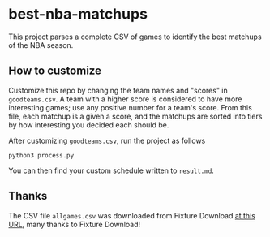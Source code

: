 # best-nba-matchups
This project parses a complete CSV of games to identify the best matchups of the NBA season.


## How to customize

Customize this repo by changing the team names and "scores" in `goodteams.csv`. A team with a higher score is considered to have more interesting games; use any positive number for a team's score. From this file, each matchup is a given a score, and the matchups are sorted into tiers by how interesting you decided each should be.

After customizing `goodteams.csv`, run the project as follows

```
python3 process.py
```

You can then find your custom schedule written to `result.md`.

## Thanks

The CSV file `allgames.csv` was downloaded from Fixture Download [at this URL](https://fixturedownload.com/results/nba-2019), many thanks to Fixture Download!

